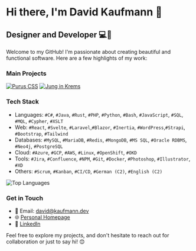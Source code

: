 # Hi there, I'm David Kaufmann 👋

## Designer and Developer 💻🎨

Welcome to my GitHub! I'm passionate about creating beautiful and functional software. Here are a few highlights of my work:

### Main Projects

[![Purus CSS](https://github-readme-stats.vercel.app/api/pin/?username=kaufmann-dev&repo=PurusCss&theme=dark)](https://github.com/kaufmann-dev/PurusCss)
[![Jung in Krems](https://github-readme-stats.vercel.app/api/pin/?username=kaufmann-dev&repo=JungInKrems&theme=dark)](https://github.com/kaufmann-dev/JungInKrems)

### Tech Stack
- Languages: `#C#`, `#Java`, `#Rust`, `#PHP`, `#Python`, `#Bash`, `#JavaScript`, `#SQL`, `#MQL`, `#Cypher`, `#XSLT`
- Web: `#React`, `#Svelte`, `#Laravel`,`#Blazor`, `#Inertia`, `#WordPress`,`#Strapi`, `#Bootstrap`, `#Tailwind`
- Databases: `#MySQL`, `#MariaDB`, `#Redis`, `#MongoDB`, `#MS SQL`, `#Oracle RDBMS`, `#Neo4j`, `#PostgreSQL`
- Cloud: `#Azure`, `#GCP`, `#AWS`, `#Linux`, `#OpenShift`, `#OKD`
- Tools: `#Jira`, `#Confluence`, `#NPM`, `#Git`, `#Docker`, `#Photoshop`, `#Illustrator`, `#XD`
- Others: `#Scrum`, `#Kanban`, `#CI/CD`, `#German (C2)`, `#English (C2)`

![Top Languages](https://github-readme-stats.vercel.app/api/top-langs/?username=kaufmann-dev&layout=compact&theme=dark)

### Get in Touch

- 📧 Email: [david@kaufmann.dev](mailto:david@kaufmann.dev)
- 🌐 [Personal Homepage](https://david.kaufman.dev)
- 💼 [LinkedIn](https://www.linkedin.com/in/david-kaufmann-dev)

Feel free to explore my projects, and don't hesitate to reach out for collaboration or just to say hi! 😊

